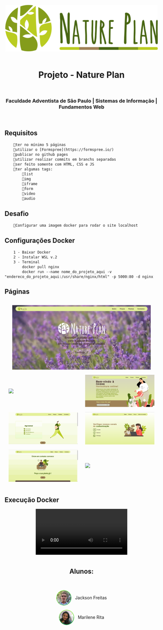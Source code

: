 <p align="center">
<img src="./images/nature-plan-logo-verde.png" width="500" />
<br>
<br>
<h1 align="center">Projeto - Nature Plan</h1>
<br>
<h3 align="center">Faculdade Adventista de São Paulo | Sistemas de Informação | Fundamentos Web</h3>
<br>
</p>

## Requisitos 
```
    🔹ter no mínimo 5 páginas
    🔹utilizar o [Formspree](https://formspree.io/)
    🔹publicar no github pages
    🔹utilizar realizar commits em branchs separadas
    🔹ser feito somente com HTML, CSS e JS
    🔹ter algumas tags: 
        🔹list
        🔹img
        🔹iframe
        🔹form
        🔹video
        🔹audio
```

## Desafio
```
    🔹Configurar uma imagem docker para rodar o site localhost
```
## Configurações Docker 
```
    1 - Baixar Docker 
    2 - Instalar WSL v.2
    3 - Terminal 
        docker pull nginx
        docker run --name nome_do_projeto_aqui -v "endereco_do_projeto_aqui:/usr/share/nginx/html" -p 5000:80 -d nginx

```
## Páginas

<p align="center" style="display: flex; align-items: center; justify-content:center; flex-direction:column; gap: 12px">
    <div style="display: flex; align-items: center; justify-content:center; flex-direction:row; gap: 24px">
        <img src="./images/screen1.png" width="90%" />
    </div>
    <br>
    <div style="display: flex; align-items: center; justify-content:center; flex-direction:row; gap: 24px">
        <img src="./images/screen5.gif" width="45%" />
        <img src="./images/screen2.png" width="45%" />
    </div>
    <br>
     <div style="display: flex; align-items: center; justify-content:center; flex-direction:row; gap: 24px">
        <img src="./images/screen3.gif" width="45%" />
        <img src="./images/screen7.png" width="45%" />
     </div>
    <br>
    <div style="display: flex; align-items: center; justify-content:center; flex-direction:row; gap: 24px">
        <img src="./images/screen6.gif" width="45%" />
        <img src="./images/screen4.gif" width="45%" />
    </div>
    <br>
</p>


## Execução Docker
<p align="center">
    <video src="./video/video-readme.mp4"></video>
</p>

# 

<p align="center">
<h2 align="center">Alunos:</h2>
<br>
<p align="center" style="display: flex; align-items: center; justify-content:center; gap: 12px">
    <img style="border-radius: 50%" src="./images/perfil-jackson.png" width="50" />
    Jackson Freitas
</p>
<p align="center" style="display: flex; align-items: center; justify-content:center; gap: 12px">
    <img style="border-radius: 50%" src="./images/perfil-marilene.png" width="50" />
    Marilene Rita
</p>
</p>


